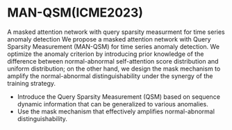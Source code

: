 # MAN-QSM(ICME2023)
A masked attention network with query sparsity measurment for time series anomaly detection
We propose a masked attention network with Query Sparsity Measurement (MAN-QSM) for time series anomaly detection. We optimize the anomaly criterion by introducing prior knowledge of the difference between normal-abnormal self-attention score distribution and uniform distribution; on the other hand, we design the mask mechanism to amplify the normal-abnormal distinguishability under the synergy of the training strategy.

* Introduce the Query Sparsity Measurement (QSM) based on sequence dynamic information that can be generalized to various anomalies.
* Use the mask mechanism that effectively amplifies normal-abnormal distinguishability.
  
  
